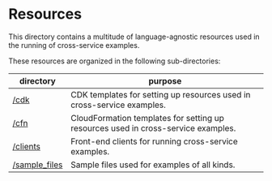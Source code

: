 # Resources
This directory contains a multitude of language-agnostic resources used in the running of cross-service examples.

These resources are organized in the following sub-directories:

|directory                               |purpose                                                                          |
|----------------------------------------|---------------------------------------------------------------------------------|
|[/cdk](/resources/cdk)                  |CDK templates for setting up resources used in cross-service examples.           |
|[/cfn](/resources/cfn)                  |CloudFormation templates for setting up resources used in cross-service examples.|
|[/clients](/resources/clients)          |Front-end clients for running cross-service examples.                            |
|[/sample_files](/resources/sample_files)|Sample files used for examples of all kinds.